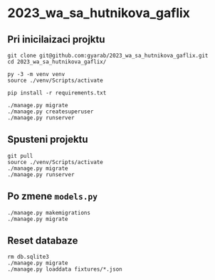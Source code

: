 # 2023_wa_sa_hutnikova_gaflix

## Pri inicilaizaci projktu

```
git clone git@github.com:gyarab/2023_wa_sa_hutnikova_gaflix.git
cd 2023_wa_sa_hutnikova_gaflix/

py -3 -m venv venv
source ./venv/Scripts/activate

pip install -r requirements.txt

./manage.py migrate
./manage.py createsuperuser
./manage.py runserver
```

## Spusteni projektu

```
git pull
source ./venv/Scripts/activate
./manage.py migrate
./manage.py runserver
```

## Po zmene `models.py`

```
./manage.py makemigrations
./manage.py migrate
```

## Reset databaze

```
rm db.sqlite3
./manage.py migrate
./manage.py loaddata fixtures/*.json
```